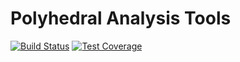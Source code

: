 # Polyhedral Analysis Tools

[![Build Status](https://travis-ci.org/bjmorgan/polyhedral-analysis.svg?branch=master)](https://travis-ci.org/bjmorgan/polyhedral-analysis)
[![Test Coverage](https://api.codeclimate.com/v1/badges/801e93ffcc4749ac5392/test_coverage)](https://codeclimate.com/github/bjmorgan/polyhedral-analysis/test_coverage)
